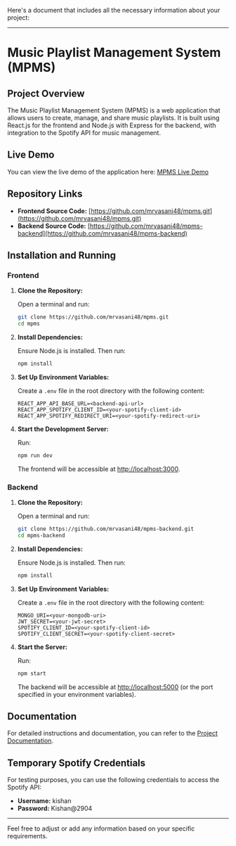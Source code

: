 Here's a document that includes all the necessary information about your project:

---

# Music Playlist Management System (MPMS)

## Project Overview

The Music Playlist Management System (MPMS) is a web application that allows users to create, manage, and share music playlists. It is built using React.js for the frontend and Node.js with Express for the backend, with integration to the Spotify API for music management.

## Live Demo

You can view the live demo of the application here: [MPMS Live Demo](https://mpms.vercel.app/)

## Repository Links

- **Frontend Source Code:** [https://github.com/mrvasani48/mpms.git](https://github.com/mrvasani48/mpms.git)
- **Backend Source Code:** [https://github.com/mrvasani48/mpms-backend](https://github.com/mrvasani48/mpms-backend)

## Installation and Running

### Frontend

1. **Clone the Repository:**

   Open a terminal and run:

   ```bash
   git clone https://github.com/mrvasani48/mpms.git
   cd mpms
   ```

2. **Install Dependencies:**

   Ensure Node.js is installed. Then run:

   ```bash
   npm install
   ```

3. **Set Up Environment Variables:**

   Create a `.env` file in the root directory with the following content:

   ```
   REACT_APP_API_BASE_URL=<backend-api-url>
   REACT_APP_SPOTIFY_CLIENT_ID=<your-spotify-client-id>
   REACT_APP_SPOTIFY_REDIRECT_URI=<your-spotify-redirect-uri>
   ```

4. **Start the Development Server:**

   Run:

   ```bash
   npm run dev
   ```

   The frontend will be accessible at [http://localhost:3000](http://localhost:3000).

### Backend

1. **Clone the Repository:**

   Open a terminal and run:

   ```bash
   git clone https://github.com/mrvasani48/mpms-backend.git
   cd mpms-backend
   ```

2. **Install Dependencies:**

   Ensure Node.js is installed. Then run:

   ```bash
   npm install
   ```

3. **Set Up Environment Variables:**

   Create a `.env` file in the root directory with the following content:

   ```
   MONGO_URI=<your-mongodb-uri>
   JWT_SECRET=<your-jwt-secret>
   SPOTIFY_CLIENT_ID=<your-spotify-client-id>
   SPOTIFY_CLIENT_SECRET=<your-spotify-client-secret>
   ```

4. **Start the Server:**

   Run:

   ```bash
   npm start
   ```

   The backend will be accessible at [http://localhost:5000](http://localhost:5000) (or the port specified in your environment variables).

## Documentation

For detailed instructions and documentation, you can refer to the [Project Documentation](https://docs.google.com/document/d/1fpDP8UKpU-IOGPGkXK5aEA-a6GyVTT3fdLz6PocVq9Y/edit).

## Temporary Spotify Credentials

For testing purposes, you can use the following credentials to access the Spotify API:

- **Username:** kishan
- **Password:** Kishan@2904

---

Feel free to adjust or add any information based on your specific requirements.

